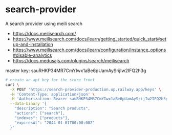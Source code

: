 # search-provider

A search provider using meili search

- https://docs.meilisearch.com/
- https://www.meilisearch.com/docs/learn/getting_started/quick_start#setup-and-installation
- https://www.meilisearch.com/docs/learn/configuration/instance_options#disable-analytics
- https://docs.medusajs.com/plugins/search/meilisearch

master key: sauRHKP34MR7CmYIwx1aBe6pUamAySrijIw2IFQ2h3g

```bash
# create an api key for the store front
curl \
  -X POST 'https://search-provider-production.up.railway.app/keys' \
  -H 'Content-Type: application/json' \
  -H 'Authorization: Bearer sauRHKP34MR7CmYIwx1aBe6pUamAySrijIw2IFQ2h3g' \
  --data-binary '{
    "description": "Search products",
    "actions": ["search"],
    "indexes": ["products"],
    "expiresAt": "2044-01-01T00:00:00Z"
  }'
```

